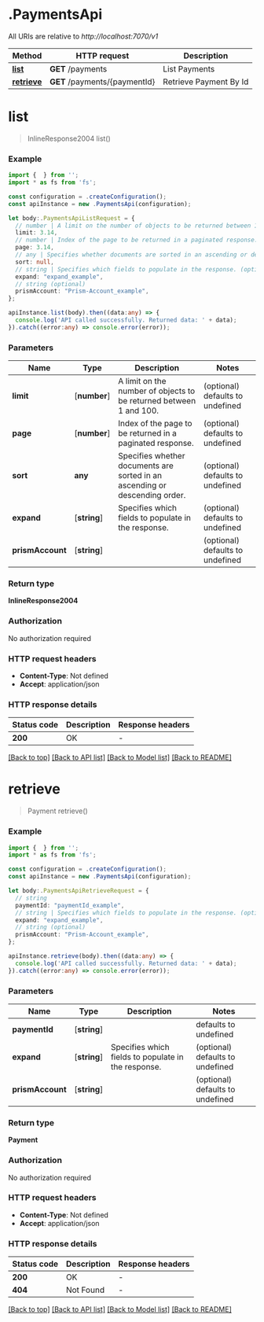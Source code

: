 # .PaymentsApi

All URIs are relative to *http://localhost:7070/v1*

Method | HTTP request | Description
------------- | ------------- | -------------
[**list**](PaymentsApi.md#list) | **GET** /payments | List Payments
[**retrieve**](PaymentsApi.md#retrieve) | **GET** /payments/{paymentId} | Retrieve Payment By Id


# **list**
> InlineResponse2004 list()


### Example


```typescript
import {  } from '';
import * as fs from 'fs';

const configuration = .createConfiguration();
const apiInstance = new .PaymentsApi(configuration);

let body:.PaymentsApiListRequest = {
  // number | A limit on the number of objects to be returned between 1 and 100. (optional)
  limit: 3.14,
  // number | Index of the page to be returned in a paginated response. (optional)
  page: 3.14,
  // any | Specifies whether documents are sorted in an ascending or descending order. (optional)
  sort: null,
  // string | Specifies which fields to populate in the response. (optional)
  expand: "expand_example",
  // string (optional)
  prismAccount: "Prism-Account_example",
};

apiInstance.list(body).then((data:any) => {
  console.log('API called successfully. Returned data: ' + data);
}).catch((error:any) => console.error(error));
```


### Parameters

Name | Type | Description  | Notes
------------- | ------------- | ------------- | -------------
 **limit** | [**number**] | A limit on the number of objects to be returned between 1 and 100. | (optional) defaults to undefined
 **page** | [**number**] | Index of the page to be returned in a paginated response. | (optional) defaults to undefined
 **sort** | **any** | Specifies whether documents are sorted in an ascending or descending order. | (optional) defaults to undefined
 **expand** | [**string**] | Specifies which fields to populate in the response. | (optional) defaults to undefined
 **prismAccount** | [**string**] |  | (optional) defaults to undefined


### Return type

**InlineResponse2004**

### Authorization

No authorization required

### HTTP request headers

 - **Content-Type**: Not defined
 - **Accept**: application/json


### HTTP response details
| Status code | Description | Response headers |
|-------------|-------------|------------------|
**200** | OK |  -  |

[[Back to top]](#) [[Back to API list]](README.md#documentation-for-api-endpoints) [[Back to Model list]](README.md#documentation-for-models) [[Back to README]](README.md)

# **retrieve**
> Payment retrieve()


### Example


```typescript
import {  } from '';
import * as fs from 'fs';

const configuration = .createConfiguration();
const apiInstance = new .PaymentsApi(configuration);

let body:.PaymentsApiRetrieveRequest = {
  // string
  paymentId: "paymentId_example",
  // string | Specifies which fields to populate in the response. (optional)
  expand: "expand_example",
  // string (optional)
  prismAccount: "Prism-Account_example",
};

apiInstance.retrieve(body).then((data:any) => {
  console.log('API called successfully. Returned data: ' + data);
}).catch((error:any) => console.error(error));
```


### Parameters

Name | Type | Description  | Notes
------------- | ------------- | ------------- | -------------
 **paymentId** | [**string**] |  | defaults to undefined
 **expand** | [**string**] | Specifies which fields to populate in the response. | (optional) defaults to undefined
 **prismAccount** | [**string**] |  | (optional) defaults to undefined


### Return type

**Payment**

### Authorization

No authorization required

### HTTP request headers

 - **Content-Type**: Not defined
 - **Accept**: application/json


### HTTP response details
| Status code | Description | Response headers |
|-------------|-------------|------------------|
**200** | OK |  -  |
**404** | Not Found |  -  |

[[Back to top]](#) [[Back to API list]](README.md#documentation-for-api-endpoints) [[Back to Model list]](README.md#documentation-for-models) [[Back to README]](README.md)


